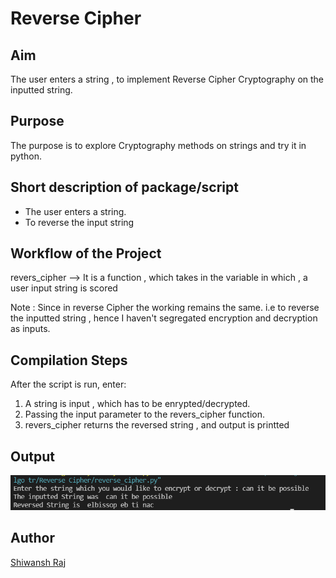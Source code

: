 # Reverse Cipher

## Aim

The user enters a string , to implement Reverse Cipher Cryptography
on the inputted string.

## Purpose

The purpose is to explore Cryptography methods on strings and try it in python.

## Short description of package/script

- The user enters a string.
- To reverse the input string

## Workflow of the Project

revers_cipher --> It is a function , which takes in the variable in which ,
a user input string is scored

Note : Since in reverse Cipher the working remains the same. i.e to reverse the
inputted string , hence I haven't segregated encryption and decryption as inputs.

## Compilation Steps

After the script is run, enter:

1. A string is input , which has to be enrypted/decrypted.
2. Passing the input parameter to the revers_cipher function.
3. revers_cipher returns the reversed string , and output is printted

## Output

<img src="../Reverse Cipher/Images/reverse_cipher.png">

## Author

[Shiwansh Raj](https://github.com/photon149)

